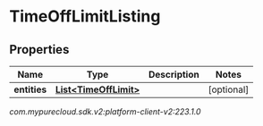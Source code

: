 # TimeOffLimitListing


## Properties

| Name | Type | Description | Notes |
| ------------ | ------------- | ------------- | ------------- |
| **entities** | [**List&lt;TimeOffLimit&gt;**](TimeOffLimit) |  |  [optional] |




_com.mypurecloud.sdk.v2:platform-client-v2:223.1.0_
